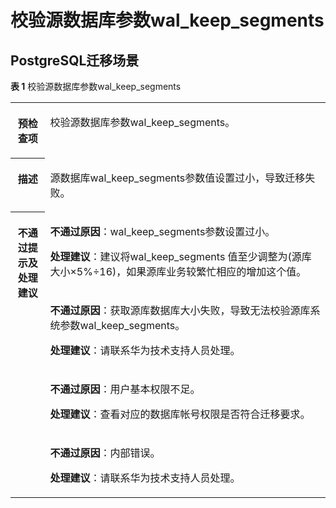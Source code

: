 # 校验源数据库参数wal\_keep\_segments<a name="drs_11_0058"></a>

## PostgreSQL迁移场景<a name="section96361428429"></a>

**表 1**  校验源数据库参数wal\_keep\_segments

<a name="table195653327432"></a>
<table><tbody><tr id="row7565632164318"><th class="firstcol" valign="top" width="11%" id="mcps1.2.3.1.1"><p id="p11565132194313"><a name="p11565132194313"></a><a name="p11565132194313"></a><strong id="b6565203254311"><a name="b6565203254311"></a><a name="b6565203254311"></a>预检查项</strong></p>
</th>
<td class="cellrowborder" valign="top" width="89%" headers="mcps1.2.3.1.1 "><p id="p3565133234318"><a name="p3565133234318"></a><a name="p3565133234318"></a>校验源数据库参数wal_keep_segments。</p>
</td>
</tr>
<tr id="row145651232104317"><th class="firstcol" valign="top" width="11%" id="mcps1.2.3.2.1"><p id="p5565173224315"><a name="p5565173224315"></a><a name="p5565173224315"></a><strong id="b556573254316"><a name="b556573254316"></a><a name="b556573254316"></a>描述</strong></p>
</th>
<td class="cellrowborder" valign="top" width="89%" headers="mcps1.2.3.2.1 "><p id="p656563214319"><a name="p656563214319"></a><a name="p656563214319"></a>源数据库wal_keep_segments参数值设置过小，导致迁移失败。</p>
</td>
</tr>
<tr id="row45652032164319"><th class="firstcol" rowspan="4" valign="top" width="11%" id="mcps1.2.3.3.1"><p id="p1556583254317"><a name="p1556583254317"></a><a name="p1556583254317"></a><strong id="b6565832204317"><a name="b6565832204317"></a><a name="b6565832204317"></a>不通过提示及<strong id="b55807361765"><a name="b55807361765"></a><a name="b55807361765"></a>处理建议</strong></strong></p>
</th>
<td class="cellrowborder" valign="top" width="89%" headers="mcps1.2.3.3.1 "><p id="p58679261532"><a name="p58679261532"></a><a name="p58679261532"></a><strong id="b1466642645714"><a name="b1466642645714"></a><a name="b1466642645714"></a>不通过原因</strong>：wal_keep_segments参数设置过小。</p>
<p id="p1512182855417"><a name="p1512182855417"></a><a name="p1512182855417"></a><strong id="b1816517188"><a name="b1816517188"></a><a name="b1816517188"></a>处理建议</strong>：建议将wal_keep_segments 值至少调整为(源库大小×5%&divide;16)，如果源库业务较繁忙相应的增加这个值。</p>
</td>
</tr>
<tr id="row75642919466"><td class="cellrowborder" valign="top" headers="mcps1.2.3.3.1 "><p id="p59841926145510"><a name="p59841926145510"></a><a name="p59841926145510"></a><strong id="b18291162845713"><a name="b18291162845713"></a><a name="b18291162845713"></a>不通过原因</strong>：获取源库数据库大小失败，导致无法校验源库系统参数wal_keep_segments。</p>
<p id="p1620352815517"><a name="p1620352815517"></a><a name="p1620352815517"></a><strong id="b109729191982"><a name="b109729191982"></a><a name="b109729191982"></a>处理建议</strong>：请联系华为技术支持人员处理。</p>
</td>
</tr>
<tr id="row16845163084620"><td class="cellrowborder" valign="top" headers="mcps1.2.3.3.1 "><p id="p79614275530"><a name="p79614275530"></a><a name="p79614275530"></a><strong id="b3838321145715"><a name="b3838321145715"></a><a name="b3838321145715"></a>不通过原因</strong>：用户基本权限不足。</p>
<p id="p17341101345410"><a name="p17341101345410"></a><a name="p17341101345410"></a><strong id="b138631721787"><a name="b138631721787"></a><a name="b138631721787"></a>处理建议</strong>：查看对应的数据库帐号权限是否符合迁移要求。</p>
</td>
</tr>
<tr id="row1397014348460"><td class="cellrowborder" valign="top" headers="mcps1.2.3.3.1 "><p id="p117543371522"><a name="p117543371522"></a><a name="p117543371522"></a><strong id="b1227672515714"><a name="b1227672515714"></a><a name="b1227672515714"></a>不通过原因</strong>：内部错误。</p>
<p id="p1490342055417"><a name="p1490342055417"></a><a name="p1490342055417"></a><strong id="b1283113231819"><a name="b1283113231819"></a><a name="b1283113231819"></a>处理建议</strong>：请联系华为技术支持人员处理。</p>
</td>
</tr>
</tbody>
</table>

